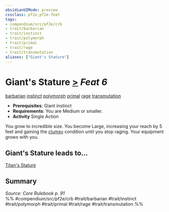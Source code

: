 ```yaml
---
obsidianUIMode: preview
cssclass: pf2e,pf2e-feat
tags:
- compendium/src/pf2e/crb
- trait/barbarian
- trait/instinct
- trait/polymorph
- trait/primal
- trait/rage
- trait/transmutation
aliases: ["Giant's Stature"]
---
```

# Giant's Stature  [>](/rules/core-rulebook/chapter-9-playing-the-game.md#Actions "Single Action") *Feat 6*  
[barbarian](/rules/traits/barbarian.md)  [instinct](/rules/traits/instinct.md)  [polymorph](/rules/traits/polymorph.md)  [primal](/rules/traits/primal.md)  [rage](/rules/traits/rage.md)  [transmutation](/rules/traits/transmutation.md)  

- **Prerequisites**: Giant instinct
- **Requirements**: You are Medium or smaller.
- **Activity** Single Action

You grow to incredible size. You become Large, increasing your reach by 5 feet and gaining the [clumsy](/rules/conditions.md#Clumsy) condition until you stop raging. Your equipment grows with you.

## Giant's Stature leads to...

[Titan's Stature](/compendium/feats/titans-stature.md)

## Summary

*Source: Core Rulebook p. 91*  
%% #compendium/src/pf2e/crb #trait/barbarian #trait/instinct #trait/polymorph #trait/primal #trait/rage #trait/transmutation %%